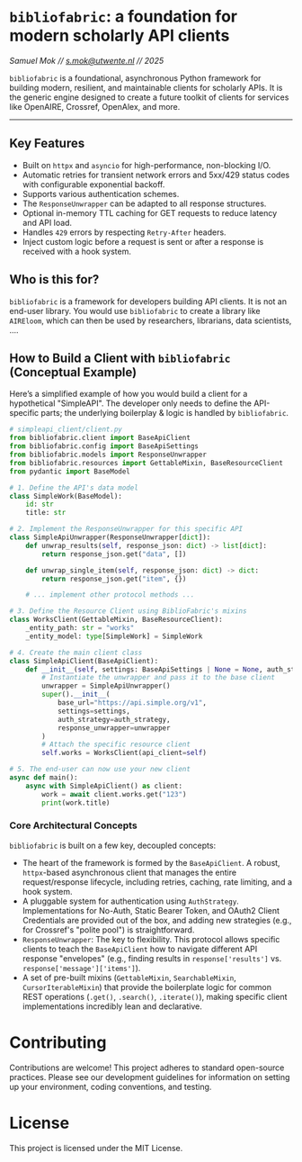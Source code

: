 # `bibliofabric`: a foundation for modern scholarly API clients
*Samuel Mok // s.mok@utwente.nl // 2025*


`bibliofabric` is a foundational, asynchronous Python framework for building modern, resilient, and maintainable clients for scholarly APIs. It is the generic engine designed to create a future toolkit of clients for services like OpenAIRE, Crossref, OpenAlex, and more.

---

## Key Features

*   Built on `httpx` and `asyncio` for high-performance, non-blocking I/O.
*   Automatic retries for transient network errors and 5xx/429 status codes with configurable exponential backoff.
*   Supports various authentication schemes.
*   The `ResponseUnwrapper` can be adapted to all response structures.
*   Optional in-memory TTL caching for GET requests to reduce latency and API load.
*   Handles `429` errors by respecting `Retry-After` headers.
*   Inject custom logic before a request is sent or after a response is received with a hook system.

## Who is this for?

`bibliofabric` is a framework for developers building API clients. It is not an end-user library. You would use `bibliofabric` to create a library like `AIREloom`, which can then be used by researchers, librarians, data scientists, ....

## How to Build a Client with `bibliofabric` (Conceptual Example)

Here’s a simplified example of how you would build a client for a hypothetical "SimpleAPI".
The developer only needs to define the API-specific parts; the underlying boilerplay & logic is handled by `bibliofabric`.

```python
# simpleapi_client/client.py
from bibliofabric.client import BaseApiClient
from bibliofabric.config import BaseApiSettings
from bibliofabric.models import ResponseUnwrapper
from bibliofabric.resources import GettableMixin, BaseResourceClient
from pydantic import BaseModel

# 1. Define the API's data model
class SimpleWork(BaseModel):
    id: str
    title: str

# 2. Implement the ResponseUnwrapper for this specific API
class SimpleApiUnwrapper(ResponseUnwrapper[dict]):
    def unwrap_results(self, response_json: dict) -> list[dict]:
        return response_json.get("data", [])

    def unwrap_single_item(self, response_json: dict) -> dict:
        return response_json.get("item", {})

    # ... implement other protocol methods ...

# 3. Define the Resource Client using BiblioFabric's mixins
class WorksClient(GettableMixin, BaseResourceClient):
    _entity_path: str = "works"
    _entity_model: type[SimpleWork] = SimpleWork

# 4. Create the main client class
class SimpleApiClient(BaseApiClient):
    def __init__(self, settings: BaseApiSettings | None = None, auth_strategy=None):
        # Instantiate the unwrapper and pass it to the base client
        unwrapper = SimpleApiUnwrapper()
        super().__init__(
            base_url="https://api.simple.org/v1",
            settings=settings,
            auth_strategy=auth_strategy,
            response_unwrapper=unwrapper
        )
        # Attach the specific resource client
        self.works = WorksClient(api_client=self)

# 5. The end-user can now use your new client
async def main():
    async with SimpleApiClient() as client:
        work = await client.works.get("123")
        print(work.title)
```



### Core Architectural Concepts

`bibliofabric` is built on a few key, decoupled concepts:

*  The heart of the framework  is formed by the `BaseApiClient`. A robust, `httpx`-based asynchronous client that manages the entire request/response lifecycle, including retries, caching, rate limiting, and a hook system.
*   A pluggable system for authentication using `AuthStrategy`. Implementations for No-Auth, Static Bearer Token, and OAuth2 Client Credentials are provided out of the box, and adding new strategies (e.g., for Crossref's "polite pool") is straightforward.
*   `ResponseUnwrapper`: The key to flexibility. This protocol allows specific clients to teach the `BaseApiClient` how to navigate different API response "envelopes" (e.g., finding results in `response['results']` vs. `response['message']['items']`).
*   A set of pre-built mixins (`GettableMixin`, `SearchableMixin`, `CursorIterableMixin`) that provide the boilerplate logic for common REST operations (`.get()`, `.search()`, `.iterate()`), making specific client implementations incredibly lean and declarative.


# Contributing
Contributions are welcome! This project adheres to standard open-source practices. Please see our development guidelines for information on setting up your environment, coding conventions, and testing.

# License
This project is licensed under the MIT License.
